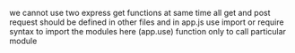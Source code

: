 we cannot use two express get functions at same time
all get and post request should be defined in other files and in app.js use import or require syntax to import the modules here (app.use) function only to call particular module
